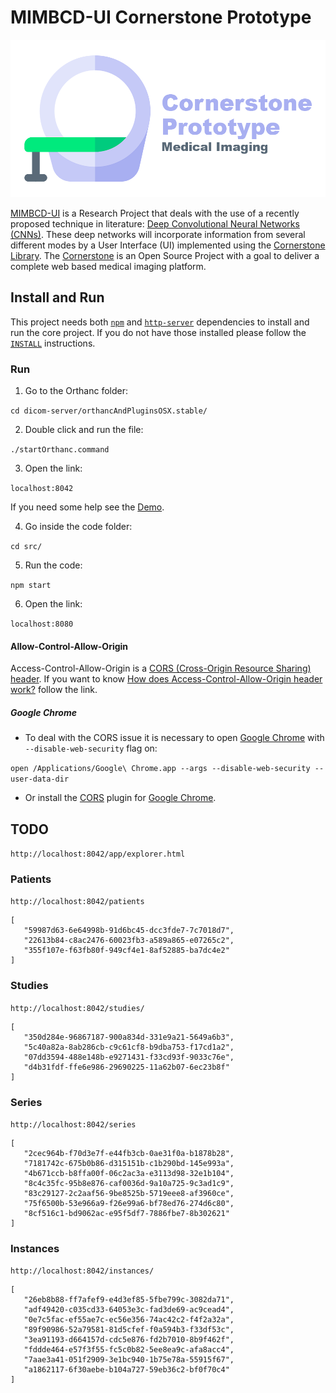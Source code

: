 # MIMBCD-UI Cornerstone Prototype

<img src="assets/banner.png"/>

[MIMBCD-UI](https://mimbcd-ui.github.io/) is a Research Project that deals with the use of a recently proposed technique in literature: [Deep Convolutional Neural Networks (CNNs)](https://en.wikipedia.org/wiki/Convolutional_neural_network). These deep networks will incorporate information from several different modes by a User Interface (UI) implemented using the [Cornerstone Library](https://github.com/chafey/cornerstone). The [Cornerstone](https://github.com/chafey/cornerstone) is an Open Source Project with a goal to deliver a complete web based medical imaging platform.

## Install and Run

This project needs both [`npm`](https://www.npmjs.com/) and [`http-server`](https://github.com/indexzero/http-server) dependencies to install and run the core project. If you do not have those installed please follow the [`INSTALL`](src/INSTALL.md) instructions.

### Run

1) Go to the Orthanc folder:

`cd dicom-server/orthancAndPluginsOSX.stable/`

2) Double click and run the file:

`./startOrthanc.command`

3) Open the link:

`localhost:8042`

If you need some help see the [Demo](https://youtu.be/tkzpT3KpY2A).

4) Go inside the code folder:

`cd src/`

5) Run the code:

`npm start`

6) Open the link:

`localhost:8080`

#### Allow-Control-Allow-Origin

Access-Control-Allow-Origin is a [CORS (Cross-Origin Resource Sharing) header](https://www.html5rocks.com/en/tutorials/cors/). If you want to know [How does Access-Control-Allow-Origin header work?](https://stackoverflow.com/questions/10636611/how-does-access-control-allow-origin-header-work) follow the link.

##### Google Chrome

* To deal with the CORS issue it is necessary to open [Google Chrome](https://www.google.com/intl/en/chrome/browser/desktop/) with `--disable-web-security` flag on:

`open /Applications/Google\ Chrome.app --args --disable-web-security --user-data-dir`

* Or install the  [CORS](https://chrome.google.com/webstore/detail/allow-control-allow-origi/nlfbmbojpeacfghkpbjhddihlkkiljbi?hl=en) plugin for [Google Chrome](https://www.google.com/intl/en/chrome/browser/desktop/).

## TODO

`http://localhost:8042/app/explorer.html`

### Patients

`http://localhost:8042/patients`

```
[
   "59987d63-6e64998b-91d6bc45-dcc3fde7-7c7018d7",
   "22613b84-c8ac2476-60023fb3-a589a865-e07265c2",
   "355f107e-f63fb80f-949cf4e1-8af52885-ba7dc4e2"
]
```

### Studies

`http://localhost:8042/studies/`

```
[
   "350d284e-96867187-900a834d-331e9a21-5649a6b3",
   "5c40a82a-8ab286cb-c9c61cf8-b9dba753-f17cd1a2",
   "07dd3594-488e148b-e9271431-f33cd93f-9033c76e",
   "d4b31fdf-ffe6e986-29690225-11a62b07-6ec23b8f"
]
```

### Series

`http://localhost:8042/series`

```
[
   "2cec964b-f70d3e7f-e44fb3cb-0ae31f0a-b1878b28",
   "7181742c-675b0b86-d315151b-c1b290bd-145e993a",
   "4b671ccb-b8ffa00f-06c2ac3a-e3113d98-32e1b104",
   "8c4c35fc-95b8e876-caf0036d-9a10a725-9c3ad1c9",
   "83c29127-2c2aaf56-9be8525b-5719eee8-af3960ce",
   "75f6500b-53e966a9-f26e99a6-bf78ed76-274d6c80",
   "8cf516c1-bd9062ac-e95f5df7-7886fbe7-8b302621"
]
```

### Instances

`http://localhost:8042/instances/`

```
[
   "26eb8b88-ff7afef9-e4d3ef85-5fbe799c-3082da71",
   "adf49420-c035cd33-64053e3c-fad3de69-ac9cead4",
   "0e7c5fac-ef55ae7c-ec56e356-74ac42c2-f4f2a32a",
   "89f90986-52a79581-81d5cfef-f0a594b3-f33df53c",
   "3ea91193-d664157d-cdc5e876-fd2b7010-8b9f462f",
   "fddde464-e57f3f55-fc5c0b82-5ee8ea9c-afa8acc4",
   "7aae3a41-051f2909-3e1bc940-1b75e78a-55915f67",
   "a1862117-6f30aebe-b104a727-59eb36c2-bf0f70c4"
]
```
